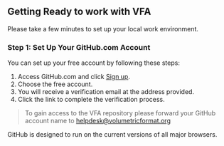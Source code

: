 ## Getting Ready to work with VFA 

Please take a few minutes to set up your local work environment.

<!-- toc -->

### Step 1: Set Up Your GitHub.com Account
You can set up your free account by following these steps:

1. Access GitHub.com and click [Sign up](https://github.com/join?ref_cta=Sign+up&ref_loc=header+logged+out&ref_page=%2F&source=header-home).
2. Choose the free account.
3. You will receive a verification email at the address provided.
4. Click the link to complete the verification process. 

> To gain access to the VFA repository please forward your GitHub account name to helpdesk@volumetricformat.org

GitHub is designed to run on the current versions of all major browsers.


